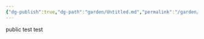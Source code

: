 ```yaml
---
{"dg-publish":true,"dg-path":"garden/Untitled.md","permalink":"/garden/untitled/","noteIcon":""}
---
```


public test test
